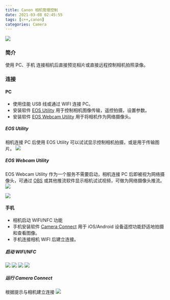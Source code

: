 ```yaml
---
title: Canon 相机管理控制
date: 2021-03-08 02:45:55
tags: [c++,canon]
categories: Camera
---
```

<img src="https://sadness96.github.io/images/blog/camera-ManageControl/ewu-banner-wide.jpg"/>

<!-- more -->
### 简介
使用 PC、手机 连接相机后直接预览相片或直接远程控制相机拍照录像。

### 连接
#### PC
* 使用佳能 USB 线或通过 WIFI 连接 PC。
* 安装软件 [EOS Utility](https://cweb.canon.jp/eos/software/eu.html) 用于控制相机图像传输，遥控拍摄，设置参数。
* 安装软件 [EOS Webcam Utility](https://cweb.canon.jp/eos/software/ewu.html) 用于将相机作为网络摄像头。

##### EOS Utility
相机连接 PC 后使用 EOS Utility 可以试试显示控制相机拍摄，或是用于传输图片。
<img src="https://sadness96.github.io/images/blog/camera-ManageControl/EOSUtility.jpg"/>

##### EOS Webcam Utility
EOS Webcam Utility 作为一个服务不需要启动，相机连接 PC 后即被视为网络摄像头，可通过 [OBS](https://obsproject.com/) 或其他推流软件显示相机试试视频，可做为网络摄像头推流。
<img src="https://sadness96.github.io/images/blog/camera-ManageControl/EOSWebcamUtilitySetting.jpg"/>

<img src="https://sadness96.github.io/images/blog/camera-ManageControl/EOSWebcamUtility.jpg"/>

#### 手机
* 相机启动 WIFI/NFC 功能
* 手机安装软件 [Camera Connect](https://cweb.canon.jp/eos/software/cc.html) 用于 iOS/Android 设备遥控功能舒适地拍摄和查看图像。
* 手机连接相机 WIFI 后建立连接。

##### 启动 WIFI/NFC
<img src="https://sadness96.github.io/images/blog/camera-ManageControl/wifi_1.jpg"/>

<img src="https://sadness96.github.io/images/blog/camera-ManageControl/wifi_2.jpg"/>

<img src="https://sadness96.github.io/images/blog/camera-ManageControl/wifi_3.jpg"/>

<img src="https://sadness96.github.io/images/blog/camera-ManageControl/wifi_4.jpg"/>

##### 运行 Camera Connect
根据提示与相机建立连接
<img src="https://sadness96.github.io/images/blog/camera-ManageControl/CameraConnect.jpg"/>